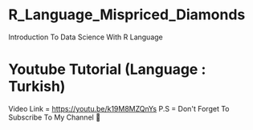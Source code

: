 # R_Language_Mispriced_Diamonds
Introduction To Data Science With R Language

# Youtube Tutorial (Language : Turkish)
Video Link = https://youtu.be/k19M8MZQnYs
P.S = Don't Forget To Subscribe To My Channel 👻
